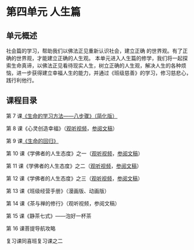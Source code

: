 # 第四单元 人生篇

## 单元概述

社会篇的学习，帮助我们以佛法正见重新认识社会，建立正确
的世界观。有了正确的世界观，才能建立正确的人生观。
本单元进入人生篇的修学，我们将一起探索生命真谛，以佛法正见看待现实人生，树立正确的人生观，解决人生的各种烦恼，进一步获得建立幸福人生的能力，并通过《班级慈善》的学习，修习慈悲心，践行利他行。

## 课程目录

第 7 课[《生命的学习方法——八步骤》（简化版）](./07生命的学习方法—八步骤)

第 8 课《心灵创造幸福》（[观听视频](https://www.youtube.com/watch?v=K5UpTg3jqJs&list=PLFOtSydP54hcEDrmA3k1cyVRvMCKPjwEX)，[参阅文稿](./08-心灵创造幸福)）

第 9 课[《生命的回归》](./09-生命的回归)

第 10 课《学佛者的人生态度》之一（[观听视频](https://www.youtube.com/watch?v=R31erH_I39E&list=PLFOtSydP54hdLSQfNmabHnm2zDucneVqm&index=1)，[参阅文稿](./10-学佛者的人生态度之一)）

第 11 课《学佛者的人生态度》之二（[观听视频](https://www.youtube.com/watch?v=JqzWglxLtzE&list=PLFOtSydP54hdLSQfNmabHnm2zDucneVqm&index=3)，[参阅文稿](./11-学佛者的人生态度之二)）

第 12 课《学佛者的人生态度》之三（[观听视频](https://www.youtube.com/watch?v=BBu_lI665dg&list=PLFOtSydP54hdLSQfNmabHnm2zDucneVqm&index=7)，[参阅文稿](./12-学佛者的人生态度之三)）

第 13 课《班级经营手册》（漫画版、动画版）

第 14 课《茶与禅的修行》（观听视频，参阅文稿）

第 15 课《静茶七式》——泡好一杯茶

第 16 课菩提导航攻略

复习课同喜班复习课之二
